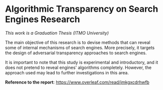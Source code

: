 # Algorithmic Transparency on Search Engines Research

_This work is a Graduation Thesis (ITMO University)_

The main objective of this research is to devise methods that can reveal some of internal mechanisms of search engines.
More precisely, it targets the design of adversarial transparency approaches to search engines.

It is important to note that this study is experimental and introductory, and it does not pretend to reveal engines' algorithms completely.
However, the approach used may lead to further investigations in this area.

__Reference to the report__: https://www.overleaf.com/read/jmkgxcdrhwfb
